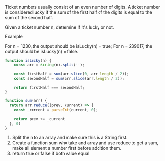 Ticket numbers usually consist of an even number of digits. A ticket number is considered lucky if the sum of the first half of the digits is equal to the sum of the second half.

Given a ticket number n, determine if it's lucky or not.

Example

For n = 1230, the output should be
isLucky(n) = true;
For n = 239017, the output should be
isLucky(n) = false.

```js
function isLucky(n) {
    const arr = String(n).split('');

    const firstHalf = sum(arr.slice(0, arr.length / 2));
    const secondHalf = sum(arr.slice(arr.length / 2));

    return firstHalf === secondHalf;
}

function sum(arr) {
  return arr.reduce((prev, current) => {
    const _current = parseInt(current, 0);

    return prev += _current
  }, 0)
}
```

1. Split the n to an array and make sure this is a String first.
2. Create a function sum who take and array and use reduce to get a sum, make all element a number first before addition them.
3. return true or false if both value equal
